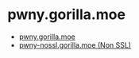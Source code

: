 pwny.gorilla.moe
================

- [pwny.gorilla.moe](https://pwny.gorilla.moe/)
- [pwny-nossl.gorilla.moe (Non SSL)](http://pwny-nossl.gorilla.moe/)
